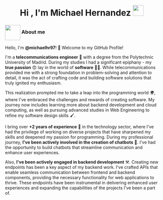 <h1 align="center"><b>Hi , I'm Michael Hernandez </b><img src="https://media.giphy.com/media/hvRJCLFzcasrR4ia7z/giphy.gif" width="35"></h1>

### <img src = "https://github.com/7oSkaaa/7oSkaaa/blob/main/Images/about_me.gif?raw=true" width = 50px style="vertical-align: middle;"><strong> About me</strong>

Hello, I'm **@michaelhr97**! 👋 Welcome to my GitHub Profile!

I'm a **telecommunications engineer** 📡 with a degree from the Polytechnic University of Madrid. During my studies I had a significant epiphany - my **true passion** 😍 lay in the world of **software** 👨‍💻. While telecommunications provided me with a strong foundation in problem-solving and attention to detail, it was the act of crafting code and building software solutions that truly ignited my enthusiasm.

This realization prompted me to take a leap into the programming world 🌍, where I've embraced the challenges and rewards of creating software. My journey now includes learning more about backend development and cloud computing, as well as pursuing advanced studies in Web Engineering to refine my software design skills 🖌️.

I bring over **+2 years of experience** 💼 in the technology sector, where I've had the privilege of working on diverse projects that have sharpened my skills and deepened my passion for programming. During my professional journey, **I've been actively involved in the creation of chatbots** 🤖. I've had the opportunity to build chatbots that streamline communication and enhance user experiences.

Also, **I've been actively engaged in backend development** ⚒️. Creating new endpoints has been a key aspect of my backend work. I've crafted APIs that enable seamless communication between frontend and backend components, providing the necessary functionality for web applications to thrive. These endpoints have been instrumental in delivering enhanced user experiences and expanding the capabilities of the projects I've been a part of.

